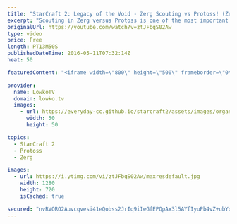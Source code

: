 ```yaml
---
title: "StarCraft 2: Legacy of the Void - Zerg Scouting vs Protoss! (Zerg Guide)"
excerpt: "Scouting in Zerg versus Protoss is one of the most important skills to develop as Zerg in StarCraft 2: Legacy of the Void. Since you can't just blindly follow a build order, as there are too many Protoss all-ins to look out for, you have to make sure you know at least roughly what it is the Protoss is"
originalUrl: https://youtube.com/watch?v=ztJFbqS02Aw
type: video
price: Free
length: PT13M50S
publishedDateTime: 2016-05-11T07:32:14Z
heat: 50

featuredContent: "<iframe width=\"800\" height=\"500\" frameborder=\"0\" src=\"https://www.youtube.com/embed/ztJFbqS02Aw\" allow=\"accelerometer; autoplay; encrypted-media; gyroscope; picture-in-picture\" allowfullscreen></iframe>"

provider:
  name: LowkoTV
  domain: lowko.tv
  images:
    - url: https://everyday-cc.github.io/starcraft2/assets/images/organizations/lowko.tv-50x50.jpg
      width: 50
      height: 50

topics:
  - StarCraft 2
  - Protoss
  - Zerg

images:
  - url: https://i.ytimg.com/vi/ztJFbqS02Aw/maxresdefault.jpg
    width: 1280
    height: 720
    isCached: true

secured: "nvRVORO2Auvcqvesi41eQobss2JrIq9iIeGfEPQpAx3l5AYfIyuPb4vZ+ubYxrqXI376e9ch+zDRRbvMtqllbLQ/sXoORIGfEyNx4677bP4/jlFV9Rs7oC+sTIoHIFOoZMy3L+Z7BAU6fgfADwiyzws8ZjvqLhtkON2jLyloJj9q3LXBFUo1Xuc5CdnA0N+XuGikfeK6ue9C0uriLRptZ1FsZYsFfChCBdsNRpxATeFEupFjPOXGP5tIFSDmitX9Qz4u7/h6lvRuJsjIyy9mg6TKvkphK2NTZfFYLv10wZSNP+dPZE678aS7WBXVGNz50opKZEfuYW75Tb92MzUlJzh7S24mR0excy8tmROLBRA2kTUqYOz2Q1iu1T0YpSNOC0Emszb+DZ8FNc4d6CUuGwHgYTJ7/Jc5IOb2UfF4x9o=;r0r0XLFwtmf/OJA4g6acjg=="
---
```


